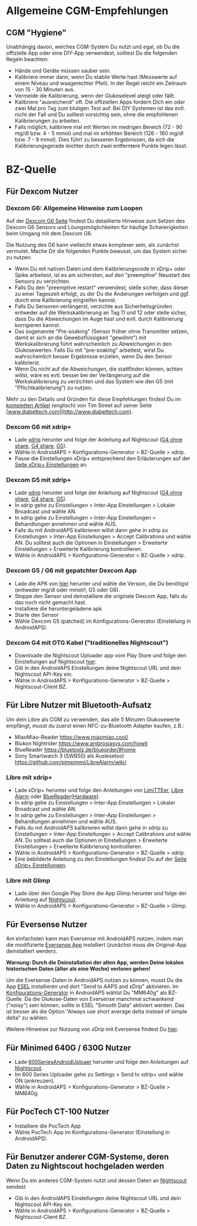 # Allgemeine CGM-Empfehlungen

## CGM "Hygiene"

Unabhängig davon, welches CGM-System Du nutzt und egal, ob Du die offizielle App oder eine DIY-App verwendest, solltest Du die folgenden Regeln beachten:

* Hände und Geräte müssen sauber sein.
* Kalibriere immer dann, wenn Du stabile Werte hast (Messwerte auf einem Niveau und waagerechter Pfeil). In der Regel reicht ein Zeitraum von 15 - 30 Minuten aus.
* Vermeide die Kalibrierung, wenn der Glukoselevel steigt oder fällt. 
* Kalibriere "ausreichend" oft. Die offiziellen Apps fordern Dich ein oder zwei Mal pro Tag zum blutigen Test auf. Bei DIY Systemen ist das evtl. nicht der Fall und Du solltest vorsichtig sein, ohne die empfohlenen Kalibrierungen zu arbeiten.
* Falls möglich, kalibriere mal mit Werten im niedrigen Bereich (72 - 90 mg/dl bzw. 4 - 5 mmol) und mal im erhöhten Bereich (126 - 160 mg/dl bzw. 7 - 9 mmol). Dies führt zu besseren Ergebnissen, da sich die Kalibrierungsgerade leichter durch zwei entferntere Punkte legen lässt.

# BZ-Quelle

## Für Dexcom Nutzer

### Dexcom G6: Allgemeine Hinweise zum Loopen

Auf der [Dexcom G6 Seite](../Configuration/Dexcom.md) findest Du detaillierte Hinweise zum Setzen des Dexcom G6 Sensors und Löungsmöglichkeiten für häufige Schwierigkeiten beim Umgang mit dem Dexcom G6.

Die Nutzung des G6 kann vielleicht etwas komplexer sein, als zunächst vermutet. Mache Dir die folgenden Punkte bewusst, um das System sicher zu nutzen:

* Wenn Du mit nativen Daten und dem Kalibrierungscode in xDrip+ oder Spike arbeitest, ist es am sichersten, auf den "preemptive" Neustart des Sensors zu verzichten.
* Falls Du den "preemptive restart" verwendest, stelle sicher, dass dieser zu einer Tageszeit erfolgt, zu der Du die Änderungen verfolgen und ggf. durch eine Kalibrierung eingreifen kannst. 
* Falls Du Sensoren verlängerst, verzichte aus Sicherheitsgründen entweder auf die Werkskalibrierung an Tag 11 und 12 oder stelle sicher, dass Du die Abweichungen im Auge hast und evtl. durch Kalibrierung korrigieren kannst.
* Das sogenannte "Pre-soaking" (Sensor früher ohne Transmitter setzen, damit er sich an die Gewebsflüssigkeit "gewöhnt") mit Werkskalibrierung führt wahrscheinlich zu Abweichungen in den Glukosewerten. Falls Du mit "pre-soaking" arbeitest, wirst Du wahrscheinlich besser Ergebnisse erzielen, wenn Du den Sensor kalibrierst.
* Wenn Du nicht auf die Abweichungen, die stattfinden können, achten willst, wäre es evtl. besser bei der Verlängerung auf die Werkskalibrierung zu verzichten und das System wie den G5 (mit "Pflichtkalibrierung") zu nutzen.

Mehr zu den Details und Gründen für diese Empfehlungen findest Du im [kompletten Artikel](http://www.diabettech.com/artificial-pancreas/diy-looping-and-cgm/) (englisch) von Tim Street auf seiner Seite [www.diabettech.com](http://www.diabettech.com).

### Dexcom G6 mit xdrip+

* Lade [xdrip](https://github.com/NightscoutFoundation/xDrip) herunter und folge der Anleitung auf Nightscout ([G4 ohne share](http://www.nightscout.info/wiki/welcome/nightscout-with-xdrip-wireless-bridge), [G4 share](http://www.nightscout.info/wiki/welcome/nightscout-with-xdrip-and-dexcom-share-wireless), [G5](http://www.nightscout.info/wiki/welcome/nightscout-with-xdrip-and-dexcom-share-wireless/xdrip-with-g5-support)).
* Wähle in AndroidAPS > Konfigurations-Generator > BZ-Quelle > xdrip.
* Passe die Einstellungen xDrip+ entsprechend den Erläuterungen auf der [Seite xDrip+ Einstellungen](../Configuration/xdrip.md) an.

### Dexcom G5 mit xdrip+

* Lade [xdrip](https://github.com/NightscoutFoundation/xDrip) herunter und folge der Anleitung auf Nightscout ([G4 ohne share](http://www.nightscout.info/wiki/welcome/nightscout-with-xdrip-wireless-bridge), [G4 share](http://www.nightscout.info/wiki/welcome/nightscout-with-xdrip-and-dexcom-share-wireless), [G5](http://www.nightscout.info/wiki/welcome/nightscout-with-xdrip-and-dexcom-share-wireless/xdrip-with-g5-support)).
* In xdrip gehe zu Einstellungen > Inter-App Einstellungen > Lokaler Broadcast und wähle AN.
* In xdrip gehe zu Einstellungen > Inter-App Einstellungen > Behandlungen annehmen und wähle AUS.
* Falls du mit AndroidAPS kalibrieren willst dann gehe in xdrip zu Einstellungen > Inter-App Einstellungen > Accept Calibrations und wähle AN. Du solltest auch die Optionen in Einstellungen > Erweiterte Einstellungen > Erweiterte Kalibrierung kontrollieren.
* Wähle in AndroidAPS > Konfigurations-Generator > BZ-Quelle > xdrip.

### Dexcom G5 / G6 mit gepatchter Dexcom App  


* Lade die APK von [hier](https://github.com/dexcomapp/dexcomapp) herunter und wähle die Version, die Du benötigst (entweder mg/dl oder mmol/l, G5 oder G6).
* Stoppe den Sensor und deinstalliere die originale Dexcom App, falls du das noch nicht gemacht hast.
* Installiere die heruntergeladene apk
* Starte den Sensor
* Wähle Dexcom G5 (patched) im Konfigurations-Generator (Einstellung in AndroidAPS).

### Dexcom G4 mit OTG Kabel ("traditionelles Nightscout")  


* Downloade die Nightscout Uploader app vom Play Store und folge den Einstellungen auf Nightscout [hier](http://www.nightscout.info/wiki/welcome/basic-requirements).
* Gib in den AndroidAPS Einstellungen deine Nightscout URL und dein Nightscout API-Key ein.
* Wähle in AndroidAPS > Konfigurations-Generator > BZ-Quelle > Nightscout-Client BZ.

## Für Libre Nutzer mit Bluetooth-Aufsatz  


Um dein Libre als CGM zu verwenden, das alle 5 Minuten Glukosewerte empfängt, musst du zuerst einen NFC-zu-Bluetooth Adapter kaufen, z.B.:

* MiaoMiao-Reader <https://www.miaomiao.cool/>
* Blukon Nightrider <https://www.ambrosiasys.com/howit>
* BlueReader <https://bluetoolz.de/blueorder/#home>
* Sony Smartwatch 3 (SWR50) als Auslesetool <https://github.com/pimpimmi/LibreAlarm/wiki/>

### Libre mit xdrip+  


* Lade xDrip+ herunter und folge den Anleitungen von [LimiTTEer](https://github.com/JoernL/LimiTTer), [Libre Alarm](https://github.com/pimpimmi/LibreAlarm/wiki) oder [BlueReader](https://unendlichkeit.net/wordpress/?p=680&lang=en)([Hardware](https://bluetoolz.de/wordpress/)).
* In xdrip gehe zu Einstellungen > Inter-App Einstellungen > Lokaler Broadcast und wähle AN.
* In xdrip gehe zu Einstellungen > Inter-App Einstellungen > Behandlungen annehmen und wähle AUS.
* Falls du mit AndroidAPS kalibrieren willst dann gehe in xdrip zu Einstellungen > Inter-App Einstellungen > Accept Calibrations und wähle AN. Du solltest auch die Optionen in Einstellungen > Erweiterte Einstellungen > Erweiterte Kalibrierung kontrollieren.
* Wähle in AndroidAPS > Konfigurations-Generator > BZ-Quelle > xdrip.
* Eine bebilderte Anleitung zu den Einstellungen findest Du auf der [Seite xDrip+ Einstellungen](../Configuration/xdrip.md).

### Libre mit Glimp  


* Lade über den Google Play Store die App Glimp herunter und folge der Anleitung auf [Nightscout](http://www.nightscout.info/wiki/welcome/nightscout-for-libre).
* Wähle in AndroidAPS > Konfigurations-Generator > BZ-Quelle > Glimp.

## Für Eversense Nutzer  


Am einfachsten kann man Eversense mit AndroidAPS nutzen, indem man die modifizierte [Eversense App](https://github.com/BernhardRo/Esel/blob/master/apk/eversense_cgm_v1.0.409_com.senseonics.gen12androidapp-patched.apk) installiert (zunächst muss die Original-App deinstalliert werden).

**Warnung: Durch die Deinstallation der alten App, werden Deine lokalen historischen Daten (älter als eine Woche) verloren gehen!**

Um die Eversense-Daten in AndroidAPS nutzen zu können, musst Du die App [ESEL](https://github.com/BernhardRo/Esel/blob/master/apk/esel.apk) installieren und dort "Send to AAPS and xDrip" aktivieren. Im [Konfigurations-Generator](../Configuration/Config-Builder.md) in AndroidAPS wählst Du "MM640g" als BZ-Quelle. Da die Glukose-Daten von Eversense manchmal schwankend ("noisy") sein können, sollte in ESEL "Smooth Data" aktiviert werden. Das ist besser als die Option "Always use short average delta instead of simple delta" zu wählen.

Weitere Hinweise zur Nutzung von xDrip mit Eversense findest Du [hier](https://github.com/BernhardRo/Esel/tree/master/apk).

## Für Minimed 640G / 630G Nutzer  


* Lade [600SeriesAndroidUploaer](http://pazaan.github.io/600SeriesAndroidUploader/) herunter und folge den Anleitungen auf [Nightscout](http://www.nightscout.info/wiki/welcome/nightscout-and-medtronic-640g).
* Im 600 Series Uploader gehe zu Settings > Send to xdrip+ und wähle ON (ankreuzen).
* Wähle in AndroidAPS > Konfigurations-Generator > BZ-Quelle > MM640g.

## Für PocTech CT-100 Nutzer  


* Installiere die PocTech App
* Wähle PocTech App im Konfigurations-Generator (Einstellung in AndroidAPS).

## Für Benutzer anderer CGM-Systeme, deren Daten zu Nightscout hochgeladen werden  


Wenn Du ein anderes CGM-System nutzt und dessen Daten an [Nightscout](http://www.nightscout.info) sendest  


* Gib in den AndroidAPS Einstellungen deine Nightscout URL und dein Nightscout API-Key ein.
* Wähle in AndroidAPS > Konfigurations-Generator > BZ-Quelle > Nightscout-Client BZ.